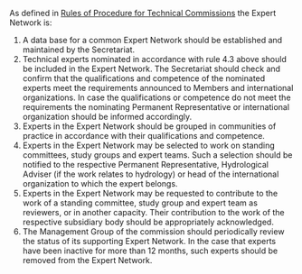 As defined in [Rules of Procedure for Technical Commissions](https://library.wmo.int/doc_num.php?explnum_id=9952) the Expert Network is:

1. A data base for a common Expert Network should be established and maintained by the Secretariat.
2. Technical experts nominated in accordance with rule 4.3 above should be included in the Expert Network. The Secretariat should check and confirm that the qualifications and competence of the nominated experts meet the requirements announced to Members and international organizations. In case the qualifications or competence do not meet the requirements the nominating Permanent Representative or international organization should be informed accordingly.
3. Experts in the Expert Network should be grouped in communities of practice in accordance with their qualifications and competence.
4. Experts in the Expert Network may be selected to work on standing committees, study groups and expert teams. Such a selection should be notified to the respective Permanent Representative, Hydrological Adviser (if the work relates to hydrology) or head of the international organization to which the expert belongs.
5. Experts in the Expert Network may be requested to contribute to the work of a standing committee, study group and expert team as reviewers, or in another capacity. Their contribution to the work of the respective subsidiary body should be appropriately acknowledged.
6. The Management Group of the commission should periodically review the status of its supporting Expert Network. In the case that experts have been inactive for more than 12 months, such experts should be removed from the Expert Network.